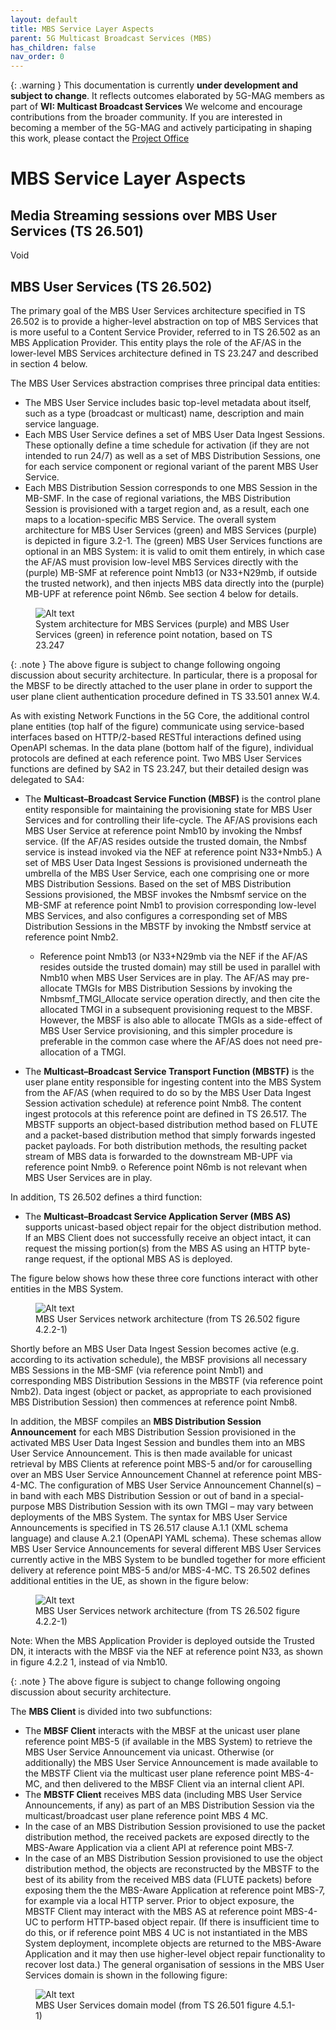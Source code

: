 ```yaml
---
layout: default
title: MBS Service Layer Aspects
parent: 5G Multicast Broadcast Services (MBS)
has_children: false
nav_order: 0
---
```


{: .warning }
This documentation is currently **under development and subject to change**. It reflects outcomes elaborated by 5G-MAG members as part of **WI: Multicast Broadcast Services**
We welcome and encourage contributions from the broader community. If you are interested in becoming a member of the 5G-MAG and actively participating in shaping this work, please contact the [Project Office](https://www.5g-mag.com/contact)

# MBS Service Layer Aspects

## Media Streaming sessions over MBS User Services (TS 26.501)
Void

## MBS User Services (TS 26.502)
The primary goal of the MBS User Services architecture specified in TS 26.502 is to provide a higher-level abstraction on top of MBS Services that is more useful to a Content Service Provider, referred to in TS 26.502 as an MBS Application Provider. This entity plays the role of the AF/AS in the lower-level MBS Services architecture defined in TS 23.247 and described in section 4 below.

The MBS User Services abstraction comprises three principal data entities:
* The MBS User Service includes basic top-level metadata about itself, such as a type (broadcast or multicast) name, description and main service language.
*	Each MBS User Service defines a set of MBS User Data Ingest Sessions. These optionally define a time schedule for activation (if they are not intended to run 24/7) as well as a set of MBS Distribution Sessions, one for each service component or regional variant of the parent MBS User Service.
*	Each MBS Distribution Session corresponds to one MBS Session in the MB-SMF. In the case of regional variations, the MBS Distribution Session is provisioned with a target region and, as a result, each one maps to a location-specific MBS Service.
The overall system architecture for MBS User Services (green) and MBS Services (purple) is depicted in figure 3.2-1. The (green) MBS User Services functions are optional in an MBS System: it is valid to omit them entirely, in which case the AF/AS must provision low-level MBS Services directly with the (purple) MB-SMF at reference point Nmb13 (or N33+N29mb, if outside the trusted network), and then injects MBS data directly into the (purple) MB-UPF at reference point N6mb. See section 4 below for details.

<figure>
    <img src="https://github.com/user-attachments/assets/ed9b5a84-107e-4d9d-bb24-880ccd3d1e38" alt="Alt text" />
    <figcaption>System architecture for MBS Services (purple) and MBS User Services (green) in reference point notation, based on TS 23.247</figcaption>
</figure>

{: .note }
The above figure is subject to change following ongoing discussion about security architecture. In particular, there is a proposal for the MBSF to be directly attached to the user plane in order to support the user plane client authentication procedure defined in TS 33.501 annex W.4.

As with existing Network Functions in the 5G Core, the additional control plane entities (top half of the figure) communicate using service-based interfaces based on HTTP/2-based RESTful interactions defined using OpenAPI schemas. In the data plane (bottom half of the figure), individual protocols are defined at each reference point.
Two MBS User Services functions are defined by SA2 in TS 23.247, but their detailed design was delegated to SA4:

* The **Multicast–Broadcast Service Function (MBSF)** is the control plane entity responsible for maintaining the provisioning state for MBS User Services and for controlling their life-cycle. The AF/AS provisions each MBS User Service at reference point Nmb10 by invoking the Nmbsf service. (If the AF/AS resides outside the trusted domain, the Nmbsf service is instead invoked via the NEF at reference point N33+Nmb5.) A set of MBS User Data Ingest Sessions is provisioned underneath the umbrella of the MBS User Service, each one comprising one or more MBS Distribution Sessions. Based on the set of MBS Distribution Sessions provisioned, the MBSF invokes the Nmbsmf service on the MB-SMF at reference point Nmb1 to provision corresponding low-level MBS Services, and also configures a corresponding set of MBS Distribution Sessions in the MBSTF by invoking the Nmbstf service at reference point Nmb2.
  *	Reference point Nmb13 (or N33+N29mb via the NEF if the AF/AS resides outside the trusted domain) may still be used in parallel with Nmb10 when MBS User Services are in play. The AF/AS may pre-allocate TMGIs for MBS Distribution Sessions by invoking the Nmbsmf_TMGI_Allocate service operation directly, and then cite the allocated TMGI in a subsequent provisioning request to the MBSF. However, the MBSF is also able to allocate TMGIs as a side-effect of MBS User Service provisioning, and this simpler procedure is preferable in the common case where the AF/AS does not need pre-allocation of a TMGI.

* The **Multicast–Broadcast Service Transport Function (MBSTF)** is the user plane entity responsible for ingesting content into the MBS System from the AF/AS (when required to do so by the MBS User Data Ingest Session activation schedule) at reference point Nmb8. The content ingest protocols at this reference point are defined in TS 26.517. The MBSTF supports an object-based distribution method based on FLUTE and a packet-based distribution method that simply forwards ingested packet payloads. For both distribution methods, the resulting packet stream of MBS data is forwarded to the downstream MB-UPF via reference point Nmb9.
o	Reference point N6mb is not relevant when MBS User Services are in play.

In addition, TS 26.502 defines a third function:
* The **Multicast–Broadcast Service Application Server (MBS AS)** supports unicast-based object repair for the object distribution method. If an MBS Client does not successfully receive an object intact, it can request the missing portion(s) from the MBS AS using an HTTP byte-range request, if the optional MBS AS is deployed.

The figure below shows how these three core functions interact with other entities in the MBS System.

<figure>
    <img src="https://github.com/user-attachments/assets/fd5e7421-4aec-4303-8d9f-ca58e7614766" alt="Alt text" />
    <figcaption>MBS User Services network architecture (from TS 26.502 figure 4.2.2-1)</figcaption>
</figure>

Shortly before an MBS User Data Ingest Session becomes active (e.g. according to its activation schedule), the MBSF provisions all necessary MBS Sessions in the MB-SMF (via reference point Nmb1) and corresponding MBS Distribution Sessions in the MBSTF (via reference point Nmb2). Data ingest (object or packet, as appropriate to each provisioned MBS Distribution Session) then commences at reference point Nmb8.

In addition, the MBSF compiles an **MBS Distribution Session Announcement** for each MBS Distribution Session provisioned in the activated MBS User Data Ingest Session and bundles them into an MBS User Service Announcement. This is then made available for unicast retrieval by MBS Clients at reference point MBS-5 and/or for carouselling over an MBS User Service Announcement Channel at reference point MBS-4-MC. The configuration of MBS User Service Announcement Channel(s) – in band with each MBS Distribution Session or out of band in a special-purpose MBS Distribution Session with its own TMGI – may vary between deployments of the MBS System.
The syntax for MBS User Service Announcements is specified in TS 26.517 clause A.1.1 (XML schema language) and clause A.2.1 (OpenAPI YAML schema). These schemas allow MBS User Service Announcements for several different MBS User Services currently active in the MBS System to be bundled together for more efficient delivery at reference point MBS-5 and/or MBS-4-MC.
TS 26.502 defines additional entities in the UE, as shown in the figure below:

<figure>
    <img src="https://github.com/user-attachments/assets/d3f22dfd-ba92-45ec-a46e-58a01690296e" alt="Alt text" />
    <figcaption>MBS User Services network architecture (from TS 26.502 figure 4.2.2-1)</figcaption>
</figure>
Note: When the MBS Application Provider is deployed outside the Trusted DN, it interacts with the MBSF via the NEF at reference point N33, as shown in figure 4.2.2 1, instead of via Nmb10.

{: .note }
The above figure is subject to change following ongoing discussion about security architecture.

The **MBS Client** is divided into two subfunctions:
*	The **MBSF Client** interacts with the MBSF at the unicast user plane reference point MBS-5 (if available in the MBS System) to retrieve the MBS User Service Announcement via unicast. Otherwise (or additionally) the MBS User Service Announcement is made available to the MBSTF Client via the multicast user plane reference point MBS-4-MC, and then delivered to the MBSF Client via an internal client API.
*	The **MBSTF Client** receives MBS data (including MBS User Service Announcements, if any) as part of an MBS Distribution Session via the multicast/broadcast user plane reference point MBS 4 MC.
 * In the case of an MBS Distribution Session provisioned to use the packet distribution method, the received packets are exposed directly to the MBS-Aware Application via a client API at reference point MBS-7.
 * In the case of an MBS Distribution Session provisioned to use the object distribution method, the objects are reconstructed by the MBSTF to the best of its ability from the received MBS data (FLUTE packets) before exposing them the the MBS-Aware Application at reference point MBS-7, for example via a local HTTP server. Prior to object exposure, the MBSTF Client may interact with the MBS AS at reference point MBS-4-UC to perform HTTP-based object repair. (If there is insufficient time to do this, or if reference point MBS 4 UC is not instantiated in the MBS System deployment, incomplete objects are returned to the MBS-Aware Application and it may then use higher-level object repair functionality to recover lost data.)
The general organisation of sessions in the MBS User Services domain is shown in the following figure:

<figure>
    <img src="https://github.com/user-attachments/assets/2888744b-2503-4e94-b16c-29580f96c8df" alt="Alt text" />
    <figcaption>MBS User Services domain model (from TS 26.501 figure 4.5.1-1)</figcaption>
</figure>
